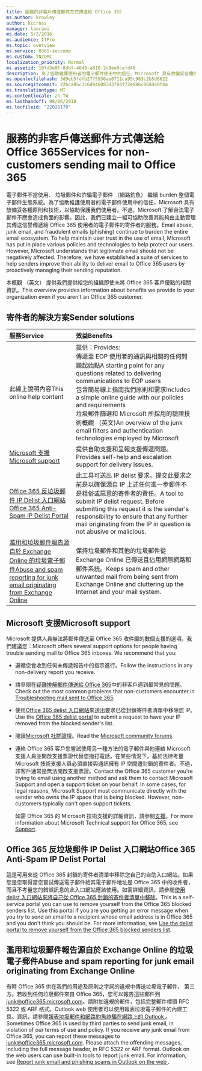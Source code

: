 ```yaml
---
title: 服務的非客戶傳送郵件方式傳送給 Office 365
ms.author: krowley
author: kccross
manager: laurawi
ms.date: 5/2/2016
ms.audience: ITPro
ms.topic: overview
ms.service: O365-seccomp
ms.custom: TN2DMC
localization_priority: Normal
ms.assetid: 19fd3e0f-8dbf-4049-a810-2c8ee6cefd48
description: 為了協助維護使用者的電子郵件使用中的信任，Microsoft 具有放備妥各種原則和技術，以協助保護我們使用者。
ms.openlocfilehash: 3d9eb5fdfb2775936ae6711ca95c983c2b5d6622
ms.sourcegitcommit: 22bca85c3c6d946083d3784f72e886c068d49f4a
ms.translationtype: MT
ms.contentlocale: zh-TW
ms.lasthandoff: 08/06/2018
ms.locfileid: "22026170"
---
```

# <a name="services-for-non-customers-sending-mail-to-office-365"></a><span data-ttu-id="21b59-103">服務的非客戶傳送郵件方式傳送給 Office 365</span><span class="sxs-lookup"><span data-stu-id="21b59-103">Services for non-customers sending mail to Office 365</span></span>
  
<span data-ttu-id="21b59-p101">電子郵件不當使用、 垃圾郵件和詐騙電子郵件 （網路釣魚） 繼續 burden 整個電子郵件生態系統。為了協助維護使用者的電子郵件使用中的信任，Microsoft 具有放備妥各種原則和技術，以協助保護我們使用者。不過，Microsoft 了解合法電子郵件不應會造成負面的影響。因此，我們已建立一組可協助改善其能夠由主動管理其傳送信譽傳遞給 Office 365 使用者的電子郵件的寄件者的服務。</span><span class="sxs-lookup"><span data-stu-id="21b59-p101">Email abuse, junk email, and fraudulent emails (phishing) continue to burden the entire email ecosystem. To help maintain user trust in the use of email, Microsoft has put in place various policies and technologies to help protect our users. However, Microsoft understands that legitimate email should not be negatively affected. Therefore, we have established a suite of services to help senders improve their ability to deliver email to Office 365 users by proactively managing their sending reputation.</span></span>
  
<span data-ttu-id="21b59-108">本概觀 （英文） 提供我們提供給您的組織即使未將 Office 365 客戶優點的相關資訊。</span><span class="sxs-lookup"><span data-stu-id="21b59-108">This overview provides information about benefits we provide to your organization even if you aren't an Office 365 customer.</span></span>
  
## <a name="sender-solutions"></a><span data-ttu-id="21b59-109">寄件者的解決方案</span><span class="sxs-lookup"><span data-stu-id="21b59-109">Sender solutions</span></span>
<span data-ttu-id="21b59-110"><a name="sectionSection0"> </a></span><span class="sxs-lookup"><span data-stu-id="21b59-110"></span></span>

|<span data-ttu-id="21b59-111">**服務**</span><span class="sxs-lookup"><span data-stu-id="21b59-111">**Service**</span></span>|<span data-ttu-id="21b59-112">**效益**</span><span class="sxs-lookup"><span data-stu-id="21b59-112">**Benefits**</span></span>|
|:-----|:-----|
|<span data-ttu-id="21b59-113">此線上說明內容</span><span class="sxs-lookup"><span data-stu-id="21b59-113">This online help content</span></span>  <br/> | <span data-ttu-id="21b59-114">提供：</span><span class="sxs-lookup"><span data-stu-id="21b59-114">Provides:</span></span>  <br/>  <span data-ttu-id="21b59-115">傳遞至 EOP 使用者的通訊與相關的任何問題起始點</span><span class="sxs-lookup"><span data-stu-id="21b59-115">A starting point for any questions related to delivering communications to EOP users</span></span>  <br/>  <span data-ttu-id="21b59-116">包含簡易線上指南我們原則和需求</span><span class="sxs-lookup"><span data-stu-id="21b59-116">Includes a simple online guide with our policies and requirements</span></span>  <br/>  <span data-ttu-id="21b59-117">垃圾郵件篩選和 Microsoft 所採用的驗證技術概觀 （英文)</span><span class="sxs-lookup"><span data-stu-id="21b59-117">An overview of the junk email filters and authentication technologies employed by Microsoft</span></span>  <br/> |
|[<span data-ttu-id="21b59-118">Microsoft 支援</span><span class="sxs-lookup"><span data-stu-id="21b59-118">Microsoft support</span></span>](services-for-non-customers.md#AboutSupport) <br/> |<span data-ttu-id="21b59-119">提供自助支援和呈報支援傳遞問題。</span><span class="sxs-lookup"><span data-stu-id="21b59-119">Provides self-help and escalation support for delivery issues.</span></span>  <br/> |
|[<span data-ttu-id="21b59-120">Office 365 反垃圾郵件 IP Delist 入口網站</span><span class="sxs-lookup"><span data-stu-id="21b59-120">Office 365 Anti-Spam IP Delist Portal</span></span>](services-for-non-customers.md#DelistPortal) <br/> |<span data-ttu-id="21b59-p102">此工具可送出 IP delist 要求。提交此要求之前是以確保源自 IP 上述任何進一步郵件不是粗俗或惡意的寄件者的責任。</span><span class="sxs-lookup"><span data-stu-id="21b59-p102">A tool to submit IP delist request. Before submitting this request it is the sender's responsibility to ensure that any further mail originating from the IP in question is not abusive or malicious.</span></span>  <br/> |
|[<span data-ttu-id="21b59-123">濫用和垃圾郵件報告源自於 Exchange Online 的垃圾電子郵件</span><span class="sxs-lookup"><span data-stu-id="21b59-123">Abuse and spam reporting for junk email originating from Exchange Online</span></span>](services-for-non-customers.md#ReportOurJunk) <br/> |<span data-ttu-id="21b59-124">保持垃圾郵件和其他的垃圾郵件從 Exchange Online 已傳送且佔用網際網路和郵件系統。</span><span class="sxs-lookup"><span data-stu-id="21b59-124">Keeps spam and other unwanted mail from being sent from Exchange Online and cluttering up the Internet and your mail system.</span></span>  <br/> |
   
## <a name="microsoft-support"></a><span data-ttu-id="21b59-125">Microsoft 支援</span><span class="sxs-lookup"><span data-stu-id="21b59-125">Microsoft support</span></span>
<span data-ttu-id="21b59-126"><a name="AboutSupport"> </a></span><span class="sxs-lookup"><span data-stu-id="21b59-126"></span></span>

<span data-ttu-id="21b59-p103">Microsoft 提供人員無法將郵件傳送至 Office 365 收件匣的數個支援的選項。我們建議您：</span><span class="sxs-lookup"><span data-stu-id="21b59-p103">Microsoft offers several support options for people having trouble sending mail to Office 365 inboxes. We recommend that you:</span></span>
  
- <span data-ttu-id="21b59-129">遵循您會收到任何未傳遞報告中的指示進行。</span><span class="sxs-lookup"><span data-stu-id="21b59-129">Follow the instructions in any non-delivery report you receive.</span></span>
    
- <span data-ttu-id="21b59-130">請參閱在[疑難排解郵件傳送給 Office 365](troubleshooting-mail-sent-to-office-365.md)中的非客戶遇到最常見的問題。</span><span class="sxs-lookup"><span data-stu-id="21b59-130">Check out the most common problems that non-customers encounter in [Troubleshooting mail sent to Office 365](troubleshooting-mail-sent-to-office-365.md).</span></span>
    
- <span data-ttu-id="21b59-131">使用[Office 365 delist 入口網站](https://sender.office.com)來送出要求已從封鎖寄件者清單中移除您 IP。</span><span class="sxs-lookup"><span data-stu-id="21b59-131">Use the [Office 365 delist portal](https://sender.office.com) to submit a request to have your IP removed from the blocked sender's list.</span></span> 
    
- <span data-ttu-id="21b59-132">閱讀[Microsoft 社群論壇](https://community.office365.com/en-us/f/)。</span><span class="sxs-lookup"><span data-stu-id="21b59-132">Read the [Microsoft community forums](https://community.office365.com/en-us/f/).</span></span>
    
- <span data-ttu-id="21b59-p104">連絡 Office 365 客戶您嘗試使用另一種方法的電子郵件與他連絡 Microsoft 支援人員並開啟支援票證代替您撥打電話。在某些情況下，基於法律考量 Microsoft 技術支援人員必須直接與通訊擁有 IP 空間遭封鎖的寄件者。不過，非客戶通常是無法開啟支援票證。</span><span class="sxs-lookup"><span data-stu-id="21b59-p104">Contact the Office 365 customer you're trying to email using another method and ask them to contact Microsoft Support and open a support ticket on your behalf. In some cases, for legal reasons, Microsoft Support must communicate directly with the sender who owns the IP space that is being blocked. However, non-customers typically can't open support tickets.</span></span>
    
     <span data-ttu-id="21b59-136">如需 Office 365 的 Microsoft 技術支援的詳細資訊，請參閱[支援](https://technet.microsoft.com/library/office-365-support.aspx)。</span><span class="sxs-lookup"><span data-stu-id="21b59-136">For more information about Microsoft Technical support for Office 365, see [Support](https://technet.microsoft.com/library/office-365-support.aspx).</span></span>
    
## <a name="office-365-anti-spam-ip-delist-portal"></a><span data-ttu-id="21b59-137">Office 365 反垃圾郵件 IP Delist 入口網站</span><span class="sxs-lookup"><span data-stu-id="21b59-137">Office 365 Anti-Spam IP Delist Portal</span></span>
<span data-ttu-id="21b59-138"><a name="DelistPortal"> </a></span><span class="sxs-lookup"><span data-stu-id="21b59-138"></span></span>

<span data-ttu-id="21b59-p105">這是可用來從 Office 365 封鎖的寄件者清單中移除您自己的自助入口網站。如果您是您取得當您嘗試傳送電子郵件給其電子郵件地址是 Office 365 中的收件者，而且不考量您的錯誤訊息的此入口網站應該使用。如需詳細資訊，請參閱[使用 delist 入口網站來將自己從 Office 365 封鎖的寄件者清單中移除](use-the-delist-portal-to-remove-yourself-from-the-office-365-blocked-senders-lis.md)。</span><span class="sxs-lookup"><span data-stu-id="21b59-p105">This is a self-service portal you can use to remove yourself from the Office 365 blocked senders list. Use this portal if you are you getting an error message when you try to send an email to a recipient whose email address is in Office 365 and you don't think you should be. For more information, see [Use the delist portal to remove yourself from the Office 365 blocked senders list](use-the-delist-portal-to-remove-yourself-from-the-office-365-blocked-senders-lis.md).</span></span>
  
## <a name="abuse-and-spam-reporting-for-junk-email-originating-from-exchange-online"></a><span data-ttu-id="21b59-142">濫用和垃圾郵件報告源自於 Exchange Online 的垃圾電子郵件</span><span class="sxs-lookup"><span data-stu-id="21b59-142">Abuse and spam reporting for junk email originating from Exchange Online</span></span>
<span data-ttu-id="21b59-143"><a name="ReportOurJunk"> </a></span><span class="sxs-lookup"><span data-stu-id="21b59-143"></span></span>

<span data-ttu-id="21b59-p106">有時 Office 365 供在我們的用途及原則之字詞的違規中傳送垃圾電子郵件、 第三方。若收到任何垃圾郵件來自 Office 365，您可以報告這些郵件到[junk@office365.microsoft.com](mailto:junk@office365.microsoft.com)。請附加違規的郵件，包括完整郵件標頭 RFC 5322 或 ARF 格式。Outlook web 使用者可以使用報表垃圾電子郵件的內建工具。資訊，請參閱[報表垃圾郵件和網路釣魚詐騙在網路上的 Outlook ](report-junk-email-and-phishing-scams-in-outlook-on-the-web-eop.md)。</span><span class="sxs-lookup"><span data-stu-id="21b59-p106">Sometimes Office 365 is used by third parties to send junk email, in violation of our terms of use and policy. If you receive any junk email from Office 365, you can report these messages to [junk@office365.microsoft.com](mailto:junk@office365.microsoft.com). Please attach the offending messages, including the full message header, in RFC 5322 or ARF format. Outlook on the web users can use built-in tools to report junk email. For information, see [Report junk email and phishing scams in Outlook on the web ](report-junk-email-and-phishing-scams-in-outlook-on-the-web-eop.md).</span></span>
  

